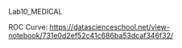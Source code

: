 Lab10_MEDICAL


ROC Curve: https://datascienceschool.net/view-notebook/731e0d2ef52c41c686ba53dcaf346f32/
